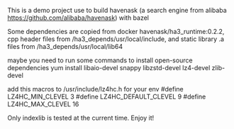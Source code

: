 This is a demo project use to build havenask (a search engine from alibaba https://github.com/alibaba/havenask) with bazel

Some dependencies are copied from docker havenask/ha3_runtime:0.2.2, cpp header files from /ha3_depends/usr/local/include,  and static library .a files from /ha3_depends/usr/local/lib64

maybe you need to run some commands to install open-source dependencies
yum install libaio-devel snappy libzstd-devel lz4-devel zlib-devel 


add this macros to /usr/include/lz4hc.h for your env
#define LZ4HC_MIN_CLEVEL        3
#define LZ4HC_DEFAULT_CLEVEL    9
#define LZ4HC_MAX_CLEVEL        16

Only indexlib is tested at the current time.
 Enjoy it!
